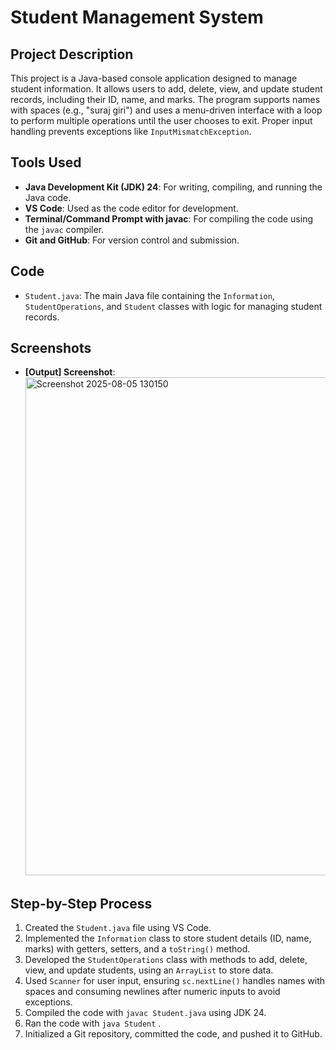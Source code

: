 # Student Management System

## Project Description
This project is a Java-based console application designed to manage student information. It allows users to add, delete, view, and update student records, including their ID, name, and marks. The program supports names with spaces (e.g., "suraj giri") and uses a menu-driven interface with a loop to perform multiple operations until the user chooses to exit. Proper input handling prevents exceptions like `InputMismatchException`.

## Tools Used
- **Java Development Kit (JDK) 24**: For writing, compiling, and running the Java code.
- **VS Code**: Used as the code editor for development.
- **Terminal/Command Prompt with javac**: For compiling the code using the `javac` compiler.
- **Git and GitHub**: For version control and submission.

## Code
- `Student.java`: The main Java file containing the `Information`, `StudentOperations`, and `Student` classes with logic for managing student records.

## Screenshots
- **[Output] Screenshot**:
  <img width="772" height="797" alt="Screenshot 2025-08-05 130150" src="https://github.com/user-attachments/assets/c73481c4-dba6-4bee-8ccf-f4994df244b7" />


## Step-by-Step Process
1. Created the `Student.java` file using VS Code.
2. Implemented the `Information` class to store student details (ID, name, marks) with getters, setters, and a `toString()` method.
3. Developed the `StudentOperations` class with methods to add, delete, view, and update students, using an `ArrayList` to store data.
4. Used `Scanner` for user input, ensuring `sc.nextLine()` handles names with spaces and consuming newlines after numeric inputs to avoid exceptions.
5. Compiled the code with `javac Student.java` using JDK 24.
6. Ran the code with `java Student` .
7. Initialized a Git repository, committed the code, and pushed it to GitHub.

